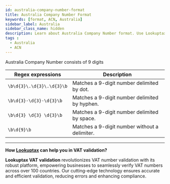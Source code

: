 ```yaml
---
id: australia-company-number-format
title: Australia Company Number Format
keywords: [format, ACN, Australia]
sidebar_label: Australia
sidebar_class_name: hidden
description: Learn about Australia Company Number format. Use Lookuptax for hassle-free validation of Australia Company Number in Austalia.
tags : 
  - Australia
  - ACN
---
```


Australia Company Number consists of 9 digits

| Regex expressions          | Description                                      |
| --------------------------- | ------------------------------------------------ |
| `\b\d{3}\.\d{3}\.\d{3}\b`   | Matches a 9-digit number delimited by dot.       |
| `\b\d{3}-\d{3}-\d{3}\b`     | Matches a 9-digit number delimited by hyphen.    |
| `\b\d{3} \d{3} \d{3}\b`    | Matches a 9-digit number delimited by space.     |
| `\b\d{9}\b`                 | Matches a 9-digit number without a delimiter.    |



----
**How [Lookuptax](https://lookuptax.com/) can help you in VAT validation?**

**Lookuptax VAT validation** revolutionizes VAT number validation with its robust platform, empowering businesses to seamlessly verify VAT numbers across over 100 countries. Our cutting-edge technology ensures accurate and efficient validation, reducing errors and enhancing compliance.
